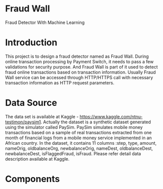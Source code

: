 # Fraud Wall
Fraud Detector With Machine Learning

# Introduction
This project is to design a fraud detector named as Fraud Wall. During online transaction processing by Payment Switch, it needs to pass a few validations for security purpose. And Fraud Wall is part of it used to detect fraud online transactions based on transaction information. Usually Fraud Wall service can be accessed through HTTP/HTTPS call with necessary transaction information as HTTP request parameters.

# Data Source
The data set is available at Kaggle - https://www.kaggle.com/ntnu-testimon/paysim1.
Actually the dataset is a synthetic dataset generated using the simulator called PaySim. PaySim simulates mobile money transactions based on a sample of real transactions extracted from one month of financial logs from a mobile money service implemented in an African country.
In the dataset, it contains 11 columns :step, type, amount, nameOrig, oldbalanceOrg, newbalanceOrig, nameDest, oldbalanceDest, newbalanceDest, isFlaggedFraud, isFraud. Please refer detail data description available at Kaggle.

# Components




